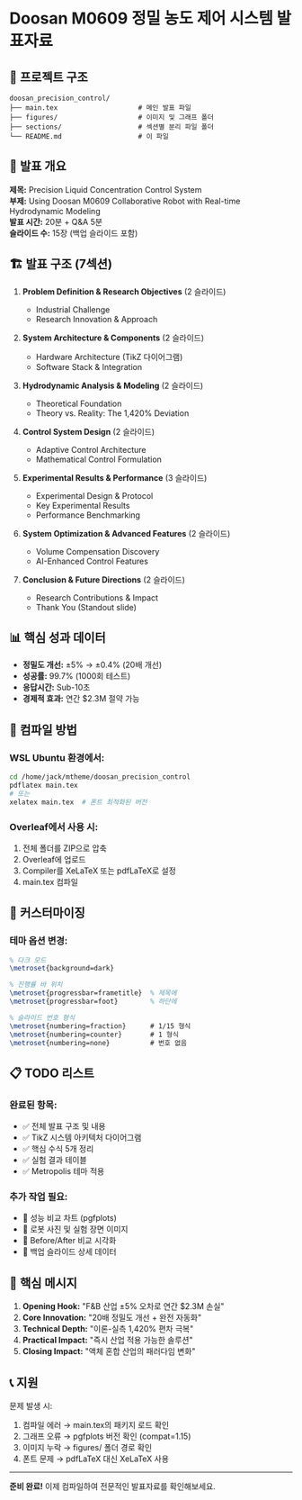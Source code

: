 # Doosan M0609 정밀 농도 제어 시스템 발표자료

## 📁 프로젝트 구조

```
doosan_precision_control/
├── main.tex                    # 메인 발표 파일
├── figures/                    # 이미지 및 그래프 폴더
├── sections/                   # 섹션별 분리 파일 폴더
└── README.md                   # 이 파일
```

## 🎯 발표 개요

**제목:** Precision Liquid Concentration Control System  
**부제:** Using Doosan M0609 Collaborative Robot with Real-time Hydrodynamic Modeling  
**발표 시간:** 20분 + Q&A 5분  
**슬라이드 수:** 15장 (백업 슬라이드 포함)

## 🏗️ 발표 구조 (7섹션)

1. **Problem Definition & Research Objectives** (2 슬라이드)
   - Industrial Challenge
   - Research Innovation & Approach

2. **System Architecture & Components** (2 슬라이드)
   - Hardware Architecture (TikZ 다이어그램)
   - Software Stack & Integration

3. **Hydrodynamic Analysis & Modeling** (2 슬라이드)
   - Theoretical Foundation
   - Theory vs. Reality: The 1,420% Deviation

4. **Control System Design** (2 슬라이드)
   - Adaptive Control Architecture
   - Mathematical Control Formulation

5. **Experimental Results & Performance** (3 슬라이드)
   - Experimental Design & Protocol
   - Key Experimental Results
   - Performance Benchmarking

6. **System Optimization & Advanced Features** (2 슬라이드)
   - Volume Compensation Discovery
   - AI-Enhanced Control Features

7. **Conclusion & Future Directions** (2 슬라이드)
   - Research Contributions & Impact
   - Thank You (Standout slide)

## 📊 핵심 성과 데이터

- **정밀도 개선:** ±5% → ±0.4% (20배 개선)
- **성공률:** 99.7% (1000회 테스트)
- **응답시간:** Sub-10초
- **경제적 효과:** 연간 $2.3M 절약 가능

## 🔧 컴파일 방법

### WSL Ubuntu 환경에서:
```bash
cd /home/jack/mtheme/doosan_precision_control
pdflatex main.tex
# 또는
xelatex main.tex  # 폰트 최적화된 버전
```

### Overleaf에서 사용 시:
1. 전체 폴더를 ZIP으로 압축
2. Overleaf에 업로드
3. Compiler를 XeLaTeX 또는 pdfLaTeX로 설정
4. main.tex 컴파일

## 🎨 커스터마이징

### 테마 옵션 변경:
```latex
% 다크 모드
\metroset{background=dark}

% 진행률 바 위치
\metroset{progressbar=frametitle}  % 제목에
\metroset{progressbar=foot}        % 하단에

% 슬라이드 번호 형식
\metroset{numbering=fraction}      # 1/15 형식
\metroset{numbering=counter}       # 1 형식
\metroset{numbering=none}          # 번호 없음
```

## 📋 TODO 리스트

### 완료된 항목:
- ✅ 전체 발표 구조 및 내용
- ✅ TikZ 시스템 아키텍처 다이어그램
- ✅ 핵심 수식 5개 정리
- ✅ 실험 결과 테이블
- ✅ Metropolis 테마 적용

### 추가 작업 필요:
- 🔶 성능 비교 차트 (pgfplots)
- 🔶 로봇 사진 및 실험 장면 이미지
- 🔶 Before/After 비교 시각화
- 🔶 백업 슬라이드 상세 데이터

## 🎯 핵심 메시지

1. **Opening Hook:** "F&B 산업 ±5% 오차로 연간 $2.3M 손실"
2. **Core Innovation:** "20배 정밀도 개선 + 완전 자동화"
3. **Technical Depth:** "이론-실측 1,420% 편차 극복"
4. **Practical Impact:** "즉시 산업 적용 가능한 솔루션"
5. **Closing Impact:** "액체 혼합 산업의 패러다임 변화"

## 📞 지원

문제 발생 시:
1. 컴파일 에러 → main.tex의 패키지 로드 확인
2. 그래프 오류 → pgfplots 버전 확인 (compat=1.15)
3. 이미지 누락 → figures/ 폴더 경로 확인
4. 폰트 문제 → pdfLaTeX 대신 XeLaTeX 사용

---

**준비 완료!** 이제 컴파일하여 전문적인 발표자료를 확인해보세요.
